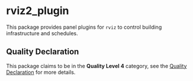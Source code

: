 # rviz2\_plugin

This package provides panel plugins for `rviz` to control building infrastructure and schedules.

## Quality Declaration

This package claims to be in the **Quality Level 4** category, see the [Quality Declaration](./QUALITY_DECLARATION.md) for more details.
